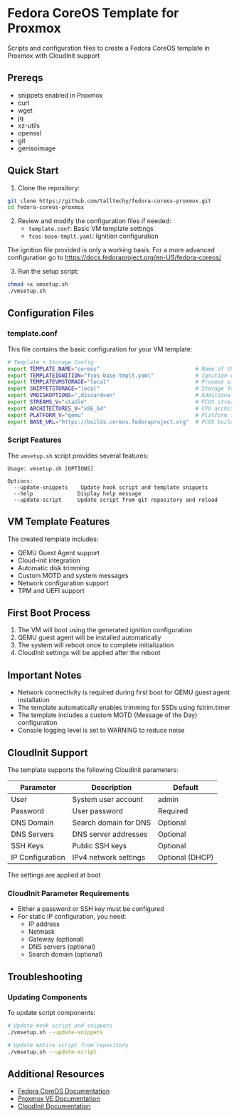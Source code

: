 # Fedora CoreOS Template for Proxmox

Scripts and configuration files to create a Fedora CoreOS template in Proxmox with CloudInit support

## Prereqs

- snippets enabled in Proxmox
- curl
- wget
- jq
- xz-utils
- openssl
- git
- genisoimage

## Quick Start

1. Clone the repository:
```bash
git clone https://github.com/talltechy/fedora-coreos-proxmox.git
cd fedora-coreos-proxmox
```

2. Review and modify the configuration files if needed:
   - `template.conf`: Basic VM template settings
   - `fcos-base-tmplt.yaml`: Ignition configuration

The ignition file provided is only a working basis.
For a more advanced configuration go to <https://docs.fedoraproject.org/en-US/fedora-coreos/>
   
3. Run the setup script:
```bash
chmod +x vmsetup.sh
./vmsetup.sh
```

## Configuration Files

### template.conf

This file contains the basic configuration for your VM template:

```bash
# Template + Storage Config
export TEMPLATE_NAME="coreos"                              # Name of the template
export TEMPLATEIGNITION="fcos-base-tmplt.yaml"             # Ignition config file
export TEMPLATEVMSTORAGE="local"                           # Proxmox storage location
export SNIPPETSTORAGE="local"                              # Storage for hook script and ignition file
export VMDISKOPTIONS=",discard=on"                         # Additional disk options
export STREAMS_V="stable"                                  # FCOS stream (stable/testing/next)
export ARCHITECTURES_V="x86_64"                            # CPU architecture
export PLATFORM_V="qemu"                                   # Platform type
export BASE_URL="https://builds.coreos.fedoraproject.org"  # FCOS build URL
```

### Script Features

The `vmsetup.sh` script provides several features:

```
Usage: vmsetup.sh [OPTIONS]

Options:
  --update-snippets    Update hook script and template snippets
  --help              Display help message
  --update-script     Update script from git repository and reload
```

## VM Template Features

The created template includes:

- QEMU Guest Agent support
- Cloud-init integration
- Automatic disk trimming
- Custom MOTD and system messages
- Network configuration support
- TPM and UEFI support

## First Boot Process

1. The VM will boot using the generated ignition configuration
2. QEMU guest agent will be installed automatically
3. The system will reboot once to complete initialization
4. CloudInit settings will be applied after the reboot

## Important Notes

- Network connectivity is required during first boot for QEMU guest agent installation
- The template automatically enables trimming for SSDs using fstrim.timer
- The template includes a custom MOTD (Message of the Day) configuration
- Console logging level is set to WARNING to reduce noise

## CloudInit Support

The template supports the following CloudInit parameters:

| Parameter | Description | Default |
|-----------|-------------|---------|
| User | System user account | admin |
| Password | User password | Required |
| DNS Domain | Search domain for DNS | Optional |
| DNS Servers | DNS server addresses | Optional |
| SSH Keys | Public SSH keys | Optional |
| IP Configuration | IPv4 network settings | Optional (DHCP) |

The settings are applied at boot

### CloudInit Parameter Requirements

- Either a password or SSH key must be configured
- For static IP configuration, you need:
  - IP address
  - Netmask
  - Gateway (optional)
  - DNS servers (optional)
  - Search domain (optional)
 
## Troubleshooting

### Updating Components

To update script components:
```bash
# Update hook script and snippets
./vmsetup.sh --update-snippets

# Update entire script from repository
./vmsetup.sh --update-script
```

## Additional Resources

- [Fedora CoreOS Documentation](https://docs.fedoraproject.org/en-US/fedora-coreos/)
- [Proxmox VE Documentation](https://pve.proxmox.com/pve-docs/)
- [CloudInit Documentation](https://cloudinit.readthedocs.io/)
